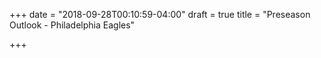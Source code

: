 +++
date = "2018-09-28T00:10:59-04:00"
draft = true
title = "Preseason Outlook - Philadelphia Eagles"

+++
